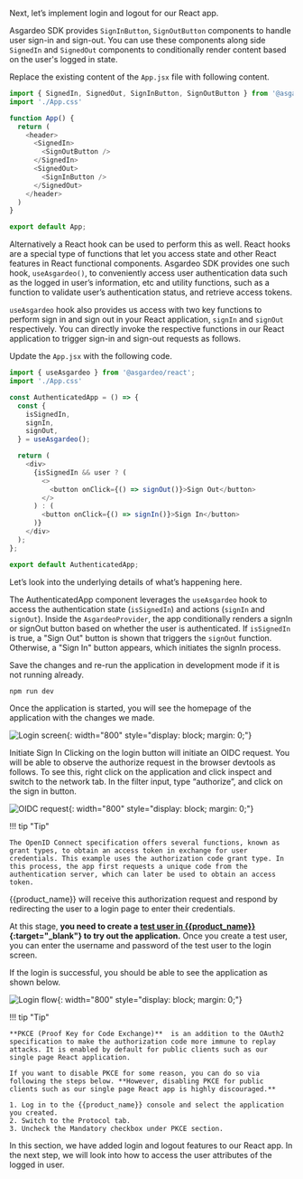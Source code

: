 
Next, let’s implement login and logout for our React app.

Asgardeo SDK provides `SignInButton`, `SignOutButton` components to handle user sign-in and sign-out. You can use these components along side `SignedIn` and `SignedOut` components to conditionally render content based on the user's logged in state.

Replace the existing content of the `App.jsx` file with following content.

```javascript title="src/App.jsx"  hl_lines="1 7-12"
import { SignedIn, SignedOut, SignInButton, SignOutButton } from '@asgardeo/react'
import './App.css'

function App() {
  return (
    <header>
      <SignedIn>
        <SignOutButton />
      </SignedIn>
      <SignedOut>
        <SignInButton />
      </SignedOut>
    </header>
  )
}

export default App;
```

Alternatively a React hook can be used to perform this as well. React hooks are a special type of functions that let you access state and other React features in React functional components. Asgardeo SDK provides one such hook, `useAsgardeo()`, to conveniently access user authentication data such as the logged in user’s information, etc and utility functions, such as a function to validate user’s authentication status, and retrieve access tokens.

`useAsgardeo` hook also provides us access with two key functions to perform sign in and sign out in your React application, `signIn` and `signOut` respectively. You can directly invoke the respective functions in our React application to trigger sign-in and sign-out requests as follows.

Update the `App.jsx` with the following code.

```javascript
import { useAsgardeo } from '@asgardeo/react';
import './App.css'

const AuthenticatedApp = () => {
  const {
    isSignedIn,
    signIn,
    signOut,
  } = useAsgardeo();

  return (
    <div>
      {isSignedIn && user ? (
        <>
          <button onClick={() => signOut()}>Sign Out</button>
        </>
      ) : (
        <button onClick={() => signIn()}>Sign In</button>
      )}
    </div>
  );
};

export default AuthenticatedApp;

```

Let’s look into the underlying details of what’s happening here.

The AuthenticatedApp component leverages the `useAsgardeo` hook to access the authentication state (`isSignedIn`) and actions (`signIn` and `signOut`). Inside the `AsgardeoProvider`, the app conditionally renders a signIn or signOut button based on whether the user is authenticated. If `isSignedIn` is true, a "Sign Out" button is shown that triggers the `signOut` function. Otherwise, a "Sign In" button appears, which initiates the signIn process.

Save the changes and re-run the application in development mode if it is not running already.

```bash
npm run dev
```

Once the application is started, you will see the homepage of the application with the changes we made.

![Login screen]({{base_path}}/assets/img/complete-guides/react/image14.png){: width="800" style="display: block; margin: 0;"}

Initiate Sign In
Clicking on the login button will initiate an OIDC request. You will be able to observe the authorize request in the browser devtools as follows. To see this, right click on the application and click inspect and switch to the network tab. In the filter input, type “authorize”, and click on the sign in button.

![OIDC request]({{base_path}}/assets/img/complete-guides/react/image15.png){: width="800" style="display: block; margin: 0;"}

!!! tip "Tip"

    The OpenID Connect specification offers several functions, known as grant types, to obtain an access token in exchange for user credentials. This example uses the authorization code grant type. In this process, the app first requests a unique code from the authentication server, which can later be used to obtain an access token.

{{product_name}} will receive this authorization request and respond by redirecting the user to a login page to enter their credentials.

At this stage, **you need to create a [test user in {{product_name}}]({{base_path}}/guides/users/manage-users/#onboard-users){:target="_blank"}  to try out the application.** Once you create a test user, you can enter the username and password of the test user to the login screen.

If the login is successful, you should be able to see the application as shown below.

![Login flow]({{base_path}}/assets/img/complete-guides/react/image17.png){: width="800" style="display: block; margin: 0;"}

!!! tip "Tip"

    **PKCE (Proof Key for Code Exchange)**  is an addition to the OAuth2 specification to make the authorization code more immune to replay attacks. It is enabled by default for public clients such as our single page React application. 
    
    If you want to disable PKCE for some reason, you can do so via following the steps below. **However, disabling PKCE for public clients such as our single page React app is highly discouraged.**  

    1. Log in to the {{product_name}} console and select the application you created.
    2. Switch to the Protocol tab.
    3. Uncheck the Mandatory checkbox under PKCE section.

In this section, we have added login and logout features to our React app. In the next step, we will look into how to access the user attributes of the logged in user.
